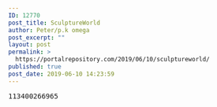 ```yaml
---
ID: 12770
post_title: SculptureWorld
author: Peter/p.k omega
post_excerpt: ""
layout: post
permalink: >
  https://portalrepository.com/2019/06/10/sculptureworld/
published: true
post_date: 2019-06-10 14:23:59
---
```

<pre>113400266965</pre>